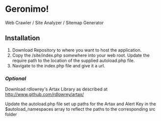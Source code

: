 Geronimo!
========

Web Crawler / Site Analyzer / Sitemap Generator


## Installation

1. Download Repository to where you want to host the application. 
2. Copy the /site/index.php somewhere into your web root. Update the require path to the location of the supplied autoload.php file.
3. Navigate to the index.php file and give it a url. 


### *Optional*
Download rdlowrey's Artax Library as described at http://www.github.com/rdlowrey/artax/

Update the autoload.php file  set up paths for the Artax and Alert Key in the $autoload_namespaces array to reflect the paths to the corresponding src folder



